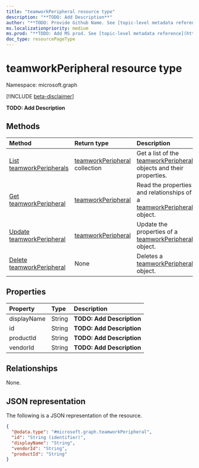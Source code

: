 ```yaml
---
title: "teamworkPeripheral resource type"
description: "**TODO: Add Description**"
author: "**TODO: Provide Github Name. See [topic-level metadata reference](https://msgo.azurewebsites.net/add/document/guidelines/metadata.html#topic-level-metadata)**"
ms.localizationpriority: medium
ms.prod: "**TODO: Add MS prod. See [topic-level metadata reference](https://msgo.azurewebsites.net/add/document/guidelines/metadata.html#topic-level-metadata)**"
doc_type: resourcePageType
---
```


# teamworkPeripheral resource type

Namespace: microsoft.graph

[!INCLUDE [beta-disclaimer](../../includes/beta-disclaimer.md)]

**TODO: Add Description**

## Methods
|Method|Return type|Description|
|:---|:---|:---|
|[List teamworkPeripherals](../api/teamworkperipheral-list.md)|[teamworkPeripheral](../resources/teamworkperipheral.md) collection|Get a list of the [teamworkPeripheral](../resources/teamworkperipheral.md) objects and their properties.|
|[Get teamworkPeripheral](../api/teamworkperipheral-get.md)|[teamworkPeripheral](../resources/teamworkperipheral.md)|Read the properties and relationships of a [teamworkPeripheral](../resources/teamworkperipheral.md) object.|
|[Update teamworkPeripheral](../api/teamworkperipheral-update.md)|[teamworkPeripheral](../resources/teamworkperipheral.md)|Update the properties of a [teamworkPeripheral](../resources/teamworkperipheral.md) object.|
|[Delete teamworkPeripheral](../api/teamworkperipheral-delete.md)|None|Deletes a [teamworkPeripheral](../resources/teamworkperipheral.md) object.|

## Properties
|Property|Type|Description|
|:---|:---|:---|
|displayName|String|**TODO: Add Description**|
|id|String|**TODO: Add Description**|
|productId|String|**TODO: Add Description**|
|vendorId|String|**TODO: Add Description**|

## Relationships
None.

## JSON representation
The following is a JSON representation of the resource.
<!-- {
  "blockType": "resource",
  "keyProperty": "id",
  "@odata.type": "microsoft.graph.teamworkPeripheral",
  "openType": false
}
-->
``` json
{
  "@odata.type": "#microsoft.graph.teamworkPeripheral",
  "id": "String (identifier)",
  "displayName": "String",
  "vendorId": "String",
  "productId": "String"
}
```

